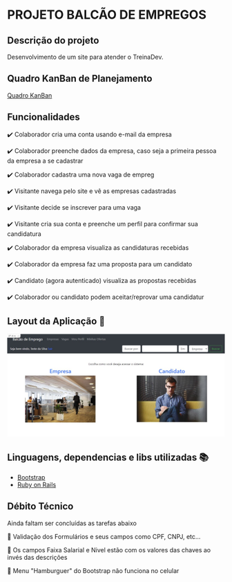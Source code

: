 # PROJETO BALCÃO DE EMPREGOS

## Descrição do projeto 

<p align="justify">
  Desenvolvimento de um site para atender o TreinaDev.
</p>

## Quadro KanBan de Planejamento

[Quadro KanBan](https://trello.com/c/WgYzxkV5/1-planejamento-kanban-do-projeto "Trello")

## Funcionalidades

:heavy_check_mark: Colaborador cria uma conta usando e-mail da empresa  

:heavy_check_mark: Colaborador preenche dados da empresa, caso seja a primeira pessoa da empresa a se cadastrar 

:heavy_check_mark: Colaborador cadastra uma nova vaga de empreg  

:heavy_check_mark: Visitante navega pelo site e vê as empresas cadastradas  

:heavy_check_mark: Visitante decide se inscrever para uma vaga 

:heavy_check_mark: Visitante cria sua conta e preenche um perfil para confirmar sua candidatura 

:heavy_check_mark: Colaborador da empresa visualiza as candidaturas recebidas 

:heavy_check_mark: Colaborador da empresa faz uma proposta para um candidato 

:heavy_check_mark: Candidato (agora autenticado) visualiza as propostas recebidas 

:heavy_check_mark: Colaborador ou candidato podem aceitar/reprovar uma candidatur 

## Layout da Aplicação :dash:

<img src="readme/img/tela01.jpg">


## Linguagens, dependencias e libs utilizadas :books:

- [Bootstrap](https://getbootstrap.com/)
- [Ruby on Rails](https://rubyonrails.org/)

## Débito Técnico

Ainda faltam ser concluídas as tarefas abaixo

:memo: Validação dos Formulários e seus campos como CPF, CNPJ, etc...

:memo: Os campos Faixa Salarial e Nivel estão com os valores das chaves ao invés das descrições

:memo: Menu "Hamburguer" do Bootstrap não funciona no celular 

